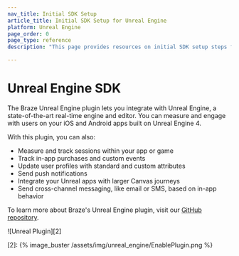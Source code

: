 ```yaml
---
nav_title: Initial SDK Setup
article_title: Initial SDK Setup for Unreal Engine
platform: Unreal Engine
page_order: 0
page_type: reference
description: "This page provides resources on initial SDK setup steps for the Braze Unreal Engine plugin."

---
```


# Unreal Engine SDK

The Braze Unreal Engine plugin lets you integrate with Unreal Engine, a state-of-the-art real-time engine and editor. You can measure and engage with users on your iOS and Android apps built on Unreal Engine 4. 

With this plugin, you can also:
* Measure and track sessions within your app or game
* Track in-app purchases and custom events
* Update user profiles with standard and custom attributes
* Send push notifications
* Integrate your Unreal apps with larger Canvas journeys
* Send cross-channel messaging, like email or SMS, based on in-app behavior

To learn more about Braze's Unreal Engine plugin, visit our [GitHub repository][1].

![Unreal Plugin][2]

[1]: https://github.com/braze-inc/braze-unreal-sdk
[2]: {% image_buster /assets/img/unreal_engine/EnablePlugin.png %}
